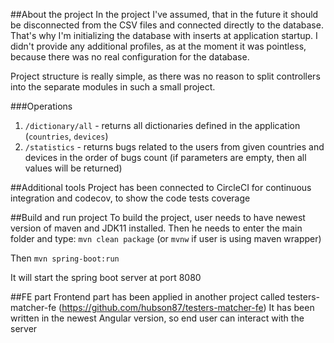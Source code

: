 ##About the project
In the project I've assumed, that in the future it should be disconnected from the CSV files and connected directly to the database.
That's why I'm initializing the database with inserts at application startup.
I didn't provide any additional profiles, as at the moment it was pointless, because there was no real configuration for the database.

Project structure is really simple, as there was no reason to split controllers into the separate modules in such a small project.

###Operations
1. `/dictionary/all` - returns all dictionaries defined in the application (`countries`, `devices`)
2. `/statistics` - returns bugs related to the users from given countries and devices in the order of bugs count (if parameters are empty, then all values will be returned)

##Additional tools
Project has been connected to CircleCI for continuous integration and codecov, to show the code tests coverage

##Build and run project
To build the project, user needs to have newest version of maven and JDK11 installed.
Then he needs to enter the main folder and type:
`mvn clean package` (or `mvnw` if user is using maven wrapper)

Then
`mvn spring-boot:run`

It will start the spring boot server at port 8080

##FE part
Frontend part has been applied in another project called testers-matcher-fe (https://github.com/hubson87/testers-matcher-fe)
It has been written in the newest Angular version, so end user can interact with the server